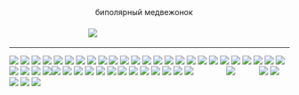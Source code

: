 ㅤㅤㅤㅤㅤㅤㅤㅤㅤㅤㅤㅤбиполярный медвежонок ㅤㅤㅤㅤㅤㅤㅤㅤㅤㅤㅤㅤㅤㅤㅤㅤㅤㅤㅤㅤㅤㅤㅤㅤㅤㅤㅤㅤㅤㅤㅤㅤㅤㅤㅤㅤㅤㅤㅤㅤㅤㅤㅤㅤㅤㅤㅤㅤㅤㅤㅤㅤㅤㅤㅤㅤㅤㅤㅤㅤㅤㅤㅤ![](https://64.media.tumblr.com/75c23985ae4e15fb0143b4829e3d1d9d/722fee64f110b6ee-f2/s250x400/877806f666be5907f22d5ae913885c1d30a8c79b.pnj)
***
![](https://64.media.tumblr.com/0ce14c5563d4ebf8d16bd500a3bd9027/ef7b7687259e6b3c-af/s100x200/b68ee13ae5a2998e4cda8507db1049afd1bef07a.pnj) ![](https://64.media.tumblr.com/72024d0026960f9475a802dfb06cdc26/e3653219d1396e0c-e0/s100x200/ef3d0c352be1f65ab98d79e70ecb726ea1a1f4b5.gifv) ![](https://64.media.tumblr.com/da56d0ede08ae2b9f13d07f3cb490d93/d916ba42e9e7eac2-cc/s100x200/a4b8dafd4792279784b2e9b05d94328c0a1da8fc.jpg) ![](https://64.media.tumblr.com/cb10ac6a5270ef722495aafd68cd360a/37a4cec1eae8f35f-d6/s100x200/faa34d380e189b0a9dba550483d2253c0cd5e88b.pnj) ![](https://64.media.tumblr.com/28a179a2771fc2c466c9ad97ee2d8024/3865780681b0a686-5e/s100x200/aed8dc7f0ffb114fc9122ee945cd0a652c762357.pnj) ![](https://64.media.tumblr.com/d9f3bc1610dda846678caf5fe04d8490/722a7e10bd16df71-45/s100x200/61512ab8679f86786e1535c8b17e46a8ba652c53.pnj) ![](https://64.media.tumblr.com/d9a1842f57503355cbe10409a7574912/b6b32c62a8bf8500-4b/s100x200/32fc619ab32d96524cc456176cf3ecdd8a53e5c8.gifv) ![](https://64.media.tumblr.com/c9cd8f91045840d278e867a98238e46f/417d5ae55f2bb8d9-f2/s100x200/322cc724d401852d99c0f562b40d06d34594271b.gifv) ![](https://64.media.tumblr.com/7047df06570e8d3e907f7c346e0eaa69/0e5beea2caf3007f-03/s100x200/75a6f10970a9da5e94c92b9b8557d5c76b9fea65.pnj) ![](https://64.media.tumblr.com/64bacbc6600036e521a6ddbc4f14c8c7/95e44aab6088c3d6-76/s100x200/968416bdeafcc2d5e866a0a95587231ed18e691b.gifv) ![](https://64.media.tumblr.com/f7a8bd448cb0ec6997c7d46ff25208f5/1bf5183509c62356-c1/s100x200/f6e553ba1d564edda4d18d74721cae605c9bbb3c.pnj) ![](https://64.media.tumblr.com/e0f0fccabc2c35ccd8ec36ad2dc435ca/ea0886f21ea4fc97-6f/s100x200/9d40f59cf5ed954c08c216f0aad8ee97382a4d37.gifv) ![](https://64.media.tumblr.com/04c608c4b75400db88cc9a93d1e63961/d2e1a2183d1620db-d2/s100x200/a8231144f537c4453a45ebd6568cad38d7bd9ae7.pnj) ![](https://64.media.tumblr.com/8c2a64b8dd2fbeb3cf3825c0ca898bae/ec61887032664220-84/s100x200/a410a5da12fa1de0f31b6a84f5972983d5f90dcd.gifv) ![](https://64.media.tumblr.com/a77414c7b4eff83c9d50658c66354192/9af10e6ef50ca95b-d4/s100x200/9914e773a4733fea7b456954bf4230d8cb4b9064.gifv) ![](https://64.media.tumblr.com/9fb2e42c06b8771d2c1199b7635c4059/87e5bea842243b20-fb/s100x200/a790fae5a36758c07052e6fc5b481ae670d59232.gifv) ![](https://64.media.tumblr.com/c821a5a8f195d331a00a3a660a4121a5/66085993d9ff5c38-22/s100x200/9a9fb71c2878d8ef071bd16b549a96108a94965c.pnj)
![](https://64.media.tumblr.com/09bb327913bfbd3d4c04a382d52e8e7f/b574f4a39f7de4a6-56/s100x200/36df8d018ba5789f1f49541e6af4ed3cfb3c7967.pnj) ![](https://64.media.tumblr.com/699989ed52e34d6f9004d87b4e0d5f47/d79b386dd434d7d8-92/s100x200/3690772ac9de7515734b8f855cae5d97bbd02833.gifv) ![](https://64.media.tumblr.com/d47c1149bc92848c7e6adb7b8fbe53ef/09e7d35d9a845ed5-e2/s250x400/bc6d7de070fb0b5d4a4b7760198ea9621e651775.gifv) ![](https://64.media.tumblr.com/39a94a8e906e351e71232baac48b5707/f278899b7e79a29f-32/s100x200/3e57a1aeb810bee796d728c8f0fa18d10060a958.gifv) ![](https://64.media.tumblr.com/54e085a8f69e716e9b01f1fde2b01f8b/3865780681b0a686-f5/s100x200/3db800e509f31ecafc4e81f683d8b835e53e7a9b.gifv) ![](https://64.media.tumblr.com/a78f8a1a5ea19cb81be5f8a672a93bae/8126fef90b38b569-38/s100x200/e5af75e2da7cefff61db25e81f1a5a10f817fdbc.pnj) ![](https://64.media.tumblr.com/fe97c76953313373b5d299cb8949a32f/88e8cb526b313b34-55/s100x200/cdf42de64ee484168062218490ce536d1bac0d0c.gifv) ![](https://64.media.tumblr.com/433c76263d31b2bcab2410b9838ed0c4/610ca4af192f4757-37/s100x200/c3ba2bd4330b15b91da5d791f660e0e4e28b7515.jpg) ![](https://64.media.tumblr.com/9a7e784aa08c331c2772f423b418e416/39206f329e6e7408-7f/s100x200/060e68fb580d361cc5d3c305a466b4b8dca031a4.pnj) ![](https://64.media.tumblr.com/ddae69ee1bb2e0aa7fb80b01456b6f3d/d79b386dd434d7d8-23/s100x200/944d4929cc78ea687c95283f9a9eed3646320ef4.pnj) ![](https://64.media.tumblr.com/bd45c198d5ddd87b04f71a03ced9575e/f278899b7e79a29f-fe/s100x200/2b44a8fdf2eb9a9caecc6345475a73a18a0dc5bf.pnj) ![](https://64.media.tumblr.com/9245a15dad34f3b6bd5179908407ec73/e16d9c3fd8438e13-af/s100x200/ccf910778204ed13b524dc4db741a009fb08e47c.jpg)![](https://64.media.tumblr.com/bf296212b2253ed82911b546887100b3/18bd1bb600eba898-aa/s100x200/9114aa893cf3459f35fd5d79b6ea70b2b7bb0e47.pnj) ![](https://64.media.tumblr.com/5aa390885138a9aba1af55d0ba86184e/47dba9724143cb2a-0a/s100x200/75dfa2076ad394a80a5ec1a0009961320765d66a.gifv) ![](https://64.media.tumblr.com/ced9c3e5778bf219e20c0bac5d054e54/1b8381f969116a1e-9c/s100x200/5d6bcffae4eb82a38c7c24bf19d128a65aacaff2.gifv) ![](https://64.media.tumblr.com/f771d61d2ac0aa74965f1b5446f2ef6b/ffbc5a9428d33495-6e/s100x200/8ca7233d38bce7b47c2dfb5a5306b0fe93692287.pnj) ![](https://64.media.tumblr.com/fab9a752dac02405ec7de6dba6ab49ee/a2c22d45d485e6f7-bd/s100x200/c70eda865e04a21cee2e6289d903df59c4ad4fe6.gifv) ![](https://64.media.tumblr.com/2aa7e01ff00d99040f040611b7bcf405/5cd52271f284eab2-ee/s100x200/acc4ab21dc90b4bc3bd1fa9ae0feabc2cbf1bb1b.gifv) ![](https://64.media.tumblr.com/46b5c432853fb13dfcb9b96937e11286/2b2b6411073cf107-0e/s100x200/fd0617020c88174149ee8f8e8248b708a2e16212.gifv) ![](https://64.media.tumblr.com/5bf02a56854e0ff898f70870bb3f7a30/2ba82c85997e6a3f-eb/s100x200/137a17a64e5aacd3da7e9001cd5d5b5d9fea69bc.gifv) ![](https://64.media.tumblr.com/67ccc098ace3346b643830f52bc58196/a7e2c73ddfcb6d77-39/s100x200/64c2a51c23fb2b8c24458228690288c8e08f2a53.pnj) ![](https://64.media.tumblr.com/18de5bda6fc8f4620b76a70ed02a1a09/3cc1544b214896ab-1f/s100x200/3f5ca4bae6499aa2cef993975944eb3a1d6a301d.pnj) ![](https://64.media.tumblr.com/f4be6943132371658572303ac2ac6816/c2339461670b057b-ef/s100x200/5d622b90a8eb4ac6a2c43aa074a4dbb023d61d83.jpg) ![](https://64.media.tumblr.com/401a4f5046ddb77268e863446eb8ea62/cd931d517393d789-c1/s100x200/4858012e9eff18ef6cfd3ad461b11a6b7f2c913a.jpg) ![](https://64.media.tumblr.com/afd20ba6c8de16b1e5edbca49a9dda10/542c1391a5391251-18/s100x200/5831b3527649a420c9d80c7e4fd7e89f2bb3f24f.gifv) ㅤㅤㅤㅤ
![](https://cdn.discordapp.com/attachments/1068940753302208605/1197312013131591751/photo_2024-01-17_05-04-28.jpg?ex=65baceb4&is=65a859b4&hm=d6e15da02013e144dce14fde24e0bda41d51e4c54d4a282272652aae36a8efa5&)
ㅤㅤㅤ![](https://64.media.tumblr.com/c26e525067de1a9d4285e451d050bad6/44b88cdeb699e68c-3b/s250x400/09627b04be19ad33c50768c5d13a4df419284a23.gifv) ![](https://64.media.tumblr.com/dfa7134894c2a3f2d47752885ec78258/46553f7b16d5ae16-bf/s250x400/b495aa6692bde6859d26bb2243ffb1c03dc6017c.gifv) ![](https://64.media.tumblr.com/06823f9b41af798cb896f59aa4b78af7/186bd89cfe934a48-b0/s250x400/7c30d3f9dfd11f3ca5578a69a32154c39482c9a0.pnj) ![](https://64.media.tumblr.com/6642a6567f447167627734d6234ba5b2/deefe9d2706f3d13-79/s250x400/b7e418515ddb38b92ef96239547d57b2ab77bfe8.gifv) ![](https://64.media.tumblr.com/5fded1f2426e26d31771c774ddba01bf/db615969721f26d4-c4/s250x400/601b0f59e174914cfebfd72f03dbdd7b052b77f0.gifv) 
